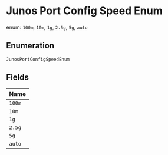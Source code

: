 
# Junos Port Config Speed Enum

enum: `100m`, `10m`, `1g`, `2.5g`, `5g`, `auto`

## Enumeration

`JunosPortConfigSpeedEnum`

## Fields

| Name |
|  --- |
| `100m` |
| `10m` |
| `1g` |
| `2.5g` |
| `5g` |
| `auto` |

